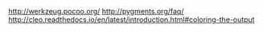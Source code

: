 http://werkzeug.pocoo.org/
http://pygments.org/faq/
http://cleo.readthedocs.io/en/latest/introduction.html#coloring-the-output
